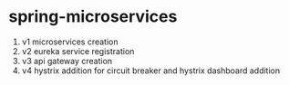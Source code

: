 # spring-microservices

1. v1 microservices creation
2. v2 eureka service registration
3. v3 api gateway creation
4. v4 hystrix addition for circuit breaker and hystrix dashboard addition
